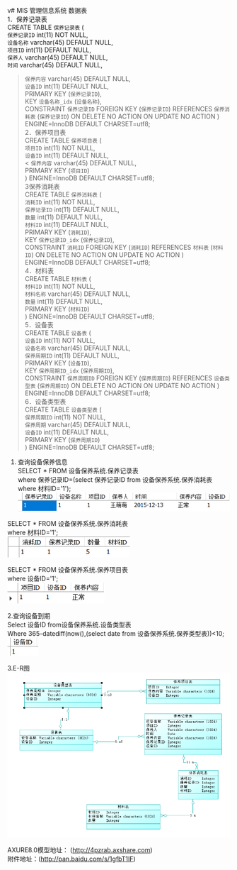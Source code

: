 v# MIS
管理信息系统
数据表<br/>
1．保养记录表</br>
CREATE TABLE `保养记录表` ( <br/>
  `保养记录ID` int(11) NOT NULL,<br/>
  `设备名称` varchar(45) DEFAULT NULL,<br/>
  `项目ID` int(11) DEFAULT NULL,<br/>
  `保养人` varchar(45) DEFAULT NULL,<br/>
  `时间` varchar(45) DEFAULT NULL,<br/>
>  `保养内容` varchar(45) DEFAULT NULL,<br/>
  `设备ID` int(11) DEFAULT NULL,<br/>
  PRIMARY KEY (`保养记录ID`),<br/>
  KEY `设备名称_idx` (`设备名称`),<br/>
  CONSTRAINT `保养记录ID` FOREIGN KEY (`保养记录ID`) REFERENCES `保养消耗表` (`保养记录ID`) ON DELETE NO ACTION ON UPDATE NO ACTION
) ENGINE=InnoDB DEFAULT CHARSET=utf8;<br/>
2．保养项目表<br/>
 CREATE TABLE `保养项目表` (<br/>
  `项目ID` int(11) NOT NULL,<br/>
  `设备ID` int(11) DEFAULT NULL,<br/>
<
`保养内容` varchar(45) DEFAULT NULL,<br/>
  PRIMARY KEY (`项目ID`)<br/>
) ENGINE=InnoDB DEFAULT CHARSET=utf8;<br/>
3保养消耗表<br/>
CREATE TABLE `保养消耗表` (<br/>
  `消耗ID` int(11) NOT NULL,<br/>
  `保养记录ID` int(11) DEFAULT NULL,<br/>
  `数量` int(11) DEFAULT NULL,<br/>
  `材料ID` int(11) DEFAULT NULL,<br/>
  PRIMARY KEY (`消耗ID`),<br/>
  KEY `保养记录ID_idx` (`保养记录ID`),<br/>
  CONSTRAINT `消耗ID` FOREIGN KEY (`消耗ID`) REFERENCES `材料表` (`材料ID`) ON DELETE NO ACTION ON UPDATE NO ACTION
) ENGINE=InnoDB DEFAULT CHARSET=utf8;<br/>
4．材料表<br/>
CREATE TABLE `材料表` (<br/>
  `材料ID` int(11) NOT NULL,<br/>
  `材料名称` varchar(45) DEFAULT NULL,<br/>
  `数量` int(11) DEFAULT NULL,<br/>
  PRIMARY KEY (`材料ID`)<br/>
) ENGINE=InnoDB DEFAULT CHARSET=utf8;<br/>
5．设备表<br/>
CREATE TABLE `设备表` (<br/>
  `设备ID` int(11) NOT NULL,<br/>
  `设备名称` varchar(45) DEFAULT NULL,<br/>
  `保养周期ID` int(11) DEFAULT NULL,<br/>
  PRIMARY KEY (`设备ID`),<br/>
  KEY `保养周期ID_idx` (`保养周期ID`),<br/>
  CONSTRAINT `保养周期ID` FOREIGN KEY (`保养周期ID`) REFERENCES `设备类型表` (`保养周期ID`) ON DELETE NO ACTION ON UPDATE NO ACTION
) ENGINE=InnoDB DEFAULT CHARSET=utf8;<br/>
6．设备类型表<br/>
CREATE TABLE `设备类型表` (<br/>
  `保养周期ID` int(11) NOT NULL,<br/>
  `保养周期` varchar(45) DEFAULT NULL,<br/>
  `设备ID` int(11) DEFAULT NULL,<br/>
  PRIMARY KEY (`保养周期ID`)<br/>
) ENGINE=InnoDB DEFAULT CHARSET=utf8;<br/>
1.	查询设备保养信息<br/>
SELECT * FROM 设备保养系统.保养记录表<br/>
where 保养记录ID=(select 保养记录ID from 设备保养系统.保养消耗表<br/> 
where 材料ID='1');<br/>
![](/0.png)

SELECT * FROM 设备保养系统.保养消耗表<br/>
where 材料ID='1';<br/>
![](/1.png)

SELECT * FROM 设备保养系统.保养项目表<br/>
where 设备ID='1';<br/>
![](/2.png)

2.查询设备到期<br/>
Select 设备ID from设备保养系统.设备类型表<br/>
Where 365-datediff(now(),(select date from 设备保养系统.保养类型表))<10;<br/>
![](/3.jpg)

3.E-R图<br/>
![](/4.png)

AXURE8.0模型地址： (http://4pzrab.axshare.com)<br/>
附件地址：(http://pan.baidu.com/s/1gfbT1IF)

